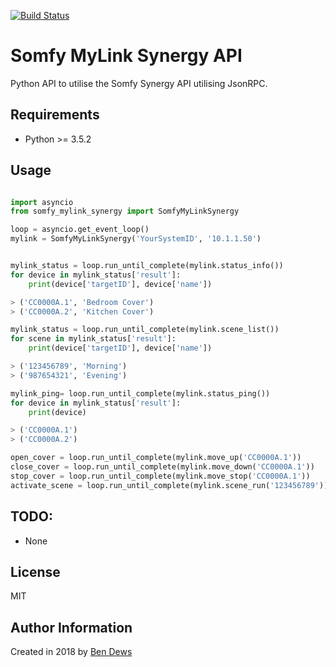 [![Build Status](https://travis-ci.org/bendews/somfy-mylink-synergy.svg?branch=master)](https://travis-ci.org/bendews/somfy-mylink-synergy)

# Somfy MyLink Synergy API

Python API to utilise the Somfy Synergy API utilising JsonRPC.

## Requirements

- Python >= 3.5.2

## Usage
```python

import asyncio
from somfy_mylink_synergy import SomfyMyLinkSynergy

loop = asyncio.get_event_loop()
mylink = SomfyMyLinkSynergy('YourSystemID', '10.1.1.50')


mylink_status = loop.run_until_complete(mylink.status_info())
for device in mylink_status['result']:
    print(device['targetID'], device['name'])

> ('CC0000A.1', 'Bedroom Cover')
> ('CC0000A.2', 'Kitchen Cover')

mylink_status = loop.run_until_complete(mylink.scene_list())
for scene in mylink_status['result']:
    print(device['targetID'], device['name'])

> ('123456789', 'Morning')
> ('987654321', 'Evening')

mylink_ping= loop.run_until_complete(mylink.status_ping())
for device in mylink_status['result']:
    print(device)

> ('CC0000A.1')
> ('CC0000A.2')

open_cover = loop.run_until_complete(mylink.move_up('CC0000A.1'))
close_cover = loop.run_until_complete(mylink.move_down('CC0000A.1'))
stop_cover = loop.run_until_complete(mylink.move_stop('CC0000A.1'))
activate_scene = loop.run_until_complete(mylink.scene_run('123456789'))

```


## TODO:

- None

## License

MIT

## Author Information

Created in 2018 by [Ben Dews](https://bendews.com)